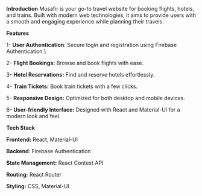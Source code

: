 **Introduction**
Musafir is your go-to travel website for booking flights, hotels, and trains. Built with modern web technologies, it aims to provide users with a smooth and engaging experience while planning their travels.

**Features**

1- **User Authentication**: Secure login and registration using Firebase Authentication.\

2- **Flight Bookings:** Browse and book flights with ease.

3- **Hotel Reservations:** Find and reserve hotels effortlessly.

4- **Train Tickets:** Book train tickets with a few clicks.

5- **Responsive Design:** Optimized for both desktop and mobile devices.

6- **User-friendly Interface:** Designed with React and Material-UI for a modern look and feel.


**Tech Stack**

**Frontend:** React, Material-UI

**Backend**: Firebase Authentication

**State Management:** React Context API

**Routing:** React Router

**Styling:** CSS, Material-UI

